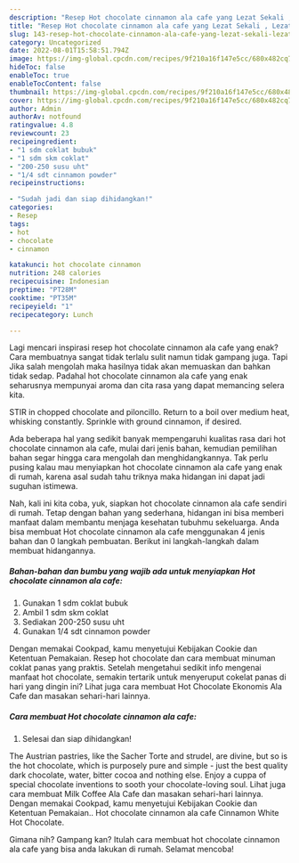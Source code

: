 ```yaml
---
description: "Resep Hot chocolate cinnamon ala cafe yang Lezat Sekali , Lezat Sekali"
title: "Resep Hot chocolate cinnamon ala cafe yang Lezat Sekali , Lezat Sekali"
slug: 143-resep-hot-chocolate-cinnamon-ala-cafe-yang-lezat-sekali-lezat-sekali
category: Uncategorized
date: 2022-08-01T15:58:51.794Z
image: https://img-global.cpcdn.com/recipes/9f210a16f147e5cc/680x482cq70/hot-chocolate-cinnamon-ala-cafe-foto-resep-utama.jpg
hideToc: false
enableToc: true
enableTocContent: false
thumbnail: https://img-global.cpcdn.com/recipes/9f210a16f147e5cc/680x482cq70/hot-chocolate-cinnamon-ala-cafe-foto-resep-utama.jpg
cover: https://img-global.cpcdn.com/recipes/9f210a16f147e5cc/680x482cq70/hot-chocolate-cinnamon-ala-cafe-foto-resep-utama.jpg
author: Admin
authorAv: notfound
ratingvalue: 4.8
reviewcount: 23
recipeingredient:
- "1 sdm coklat bubuk"
- "1 sdm skm coklat"
- "200-250 susu uht"
- "1/4 sdt cinnamon powder"
recipeinstructions:

- "Sudah jadi dan siap dihidangkan!"
categories:
- Resep
tags:
- hot
- chocolate
- cinnamon

katakunci: hot chocolate cinnamon 
nutrition: 248 calories
recipecuisine: Indonesian
preptime: "PT28M"
cooktime: "PT35M"
recipeyield: "1"
recipecategory: Lunch

---
```



Lagi mencari inspirasi resep hot chocolate cinnamon ala cafe yang enak? Cara membuatnya sangat tidak terlalu sulit namun tidak gampang juga. Tapi Jika salah mengolah maka hasilnya tidak akan memuaskan dan bahkan tidak sedap. Padahal hot chocolate cinnamon ala cafe yang enak seharusnya mempunyai aroma dan cita rasa yang dapat memancing selera kita.


STIR in chopped chocolate and piloncillo. Return to a boil over medium heat, whisking constantly. Sprinkle with ground cinnamon, if desired.

Ada beberapa hal yang sedikit banyak mempengaruhi kualitas rasa dari hot chocolate cinnamon ala cafe, mulai dari jenis bahan, kemudian pemilihan bahan segar hingga cara mengolah dan menghidangkannya. Tak perlu pusing kalau mau menyiapkan hot chocolate cinnamon ala cafe yang enak di rumah, karena asal sudah tahu triknya maka hidangan ini dapat jadi suguhan istimewa.


Nah, kali ini kita coba, yuk, siapkan hot chocolate cinnamon ala cafe sendiri di rumah. Tetap dengan bahan yang sederhana, hidangan ini bisa memberi manfaat dalam membantu menjaga kesehatan tubuhmu sekeluarga. Anda bisa membuat Hot chocolate cinnamon ala cafe menggunakan 4 jenis bahan dan 0 langkah pembuatan. Berikut ini langkah-langkah dalam membuat hidangannya.

<!--inarticleads1-->

##### Bahan-bahan dan bumbu yang wajib ada untuk menyiapkan Hot chocolate cinnamon ala cafe:

1. Gunakan 1 sdm coklat bubuk
1. Ambil 1 sdm skm coklat
1. Sediakan 200-250 susu uht
1. Gunakan 1/4 sdt cinnamon powder


Dengan memakai Cookpad, kamu menyetujui Kebijakan Cookie dan Ketentuan Pemakaian. Resep hot chocolate dan cara membuat minuman coklat panas yang praktis. Setelah mengetahui sedikit info mengenai manfaat hot chocolate, semakin tertarik untuk menyeruput cokelat panas di hari yang dingin ini? Lihat juga cara membuat Hot Chocolate Ekonomis Ala Cafe dan masakan sehari-hari lainnya. 

<!--inarticleads2-->

##### Cara membuat Hot chocolate cinnamon ala cafe:


1. Selesai dan siap dihidangkan!

The Austrian pastries, like the Sacher Torte and strudel, are divine, but so is the hot chocolate, which is purposely pure and simple - just the best quality dark chocolate, water, bitter cocoa and nothing else. Enjoy a cuppa of special chocolate inventions to sooth your chocolate-loving soul. Lihat juga cara membuat Milk Coffee Ala Cafe dan masakan sehari-hari lainnya. Dengan memakai Cookpad, kamu menyetujui Kebijakan Cookie dan Ketentuan Pemakaian.. Hot chocolate cinnamon ala cafe Cinnamon White Hot Chocolate. 

Gimana nih? Gampang kan? Itulah cara membuat hot chocolate cinnamon ala cafe yang bisa anda lakukan di rumah. Selamat mencoba!
